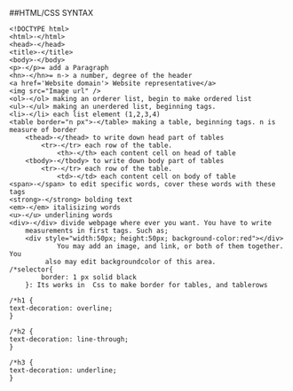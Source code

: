 ##HTML/CSS SYNTAX

    <!DOCTYPE html>
	<html>-</html>
    <head>-</head>
	<title>-</title>
	<body>-</body>
	<p>-</p>= add a Paragraph
	<hn>-</hn>= n-> a number, degree of the header
	<a href='Website domain'> Website representative</a>
	<img src="Image url" /> 
	<ol>-</ol> making an orderer list, begin to make ordered list
	<ul>-</ul> making an unerdered list, beginning tags. 
	<li>-</li> each list element (1,2,3,4)
	<table border="n px">-</table> making a table, beginning tags. n is measure of border
		<thead>-</thead> to write down head part of tables
			<tr>-</tr> each row of the table.
				<th>-</th> each content cell on head of table
		<tbody>-</tbody> to write down body part of tables
			<tr>-</tr> each row of the table.
				<td>-</td> each content cell on body of table
	<span>-</span> to edit specific words, cover these words with these tags
	<strong>-</strong> bolding text
	<em>-</em> italisizing words
	<u>-</u> underlining words
	<div>-</div> divide webpage where ever you want. You have to write 
		measurements in first tags. Such as;
		<div style="width:50px; height:50px; background-color:red"></div>
				You may add an image, and link, or both of them together. You 
			 also may edit backgroundcolor of this area. 
	/*selector{
			border: 1 px solid black
		}: Its works in  Css to make border for tables, and tablerows
	    
    /*h1 {
    text-decoration: overline;
    }
    
    /*h2 {
    text-decoration: line-through;
    }
    
    /*h3 {
    text-decoration: underline;
    }
	
	

 	